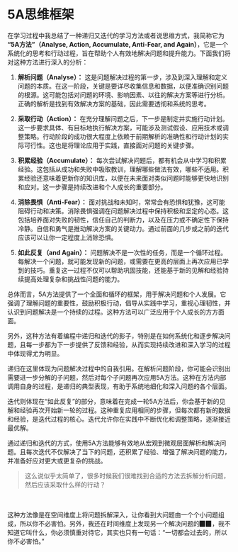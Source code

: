 # 5A思维框架

在学习过程中我总结了一种递归又迭代的学习方法或者说思维方式，我简称它为 **“5A方法”（Analyse, Action, Accumulate, Anti-Fear, and Again）**，它是一个系统化的思考和行动过程，旨在帮助个人有效地解决问题和提升能力。下面我们将对这种方法进行深入的分析：

1. **解析问题（Analyse）：**
这是问题解决过程的第一步，涉及到深入理解和定义问题的本质。在这一阶段，关键是要详尽收集信息和数据，以便准确识别问题的根源。这可能包括对问题的环境、影响因素、以往的解决方案等进行分析。正确的解析是找到有效解决方案的基础，因此需要透彻和系统的思考。

2. **采取行动（Action）：**
在充分理解问题之后，下一步是制定并实施行动计划。这一步要求具体、有目标地执行解决方案，可能涉及测试假设、应用技术或调整策略。行动阶段的成功很大程度上依赖于前期解析的准确性和行动计划的实际可行性。这也是将理论应用于实践，直接面对问题的关键步骤。

3. **积累经验（Accumulate）：**
每次尝试解决问题后，都有机会从中学习和积累经验。这包括从成功和失败中吸取教训，理解哪些做法有效，哪些不适用。积累经验还意味着更新你的知识库，以便在未来面对类似问题时能够更快地识别和应对。这一步骤是持续改进和个人成长的重要部分。

4. **消除畏惧（Anti-Fear）：**
面对挑战和未知时，常常会有恐惧和犹豫，这可能阻碍行动和决策。消除畏惧强调在问题解决过程中保持积极和坚定的心态。这包括培养面对失败的韧性，信任自己的判断力，以及在压力或不确定性下保持冷静。自信和勇气是推动解决方案的关键动力。通过前面的几步或之前的迭代应该可以让你一定程度上消除恐惧。

5. **如此反复（and Again）：**
问题解决不是一次性的任务，而是一个循环过程。每解决一个问题，就可能发现新的问题，或需要在更高的层面上再次应用已学到的技巧。重复这一过程不仅可以帮助巩固技能，还能基于新的见解和经验持续提高处理复杂和挑战性问题的能力。

总体而言，5A方法提供了一个全面和循环的框架，用于解决问题和个人发展。它强调了理解问题的重要性，鼓励积极行动，倡导从实践中学习，重视心理韧性，并认识到问题解决是一个持续的过程。这种方法可以广泛应用于个人成长的方方面面。

另外，这种方法有着编程中递归和迭代的影子，特别是在如何系统化和逐步解决问题，且每一步都为下一步提供了反馈和经验，从而实现持续改进和深入学习的过程中体现得尤为明显。

递归在这里体现为问题解决过程中的自我引用。在解析问题阶段，你可能会识别出需要进一步分解的子问题，然后对每个子问题再次应用5A方法。这种在方法内部调用自身的过程，是递归的典型表现，有助于系统地细化和深入问题的各个层面。

迭代则体现在“如此反复”的部分，意味着在完成一轮5A方法后，你会基于新的见解和经验再次开始新一轮的过程。这种重复应用相同的步骤，但每次都有新的数据和经验，是迭代过程的核心。迭代允许你在实践中不断优化和调整策略，逐渐接近最优解。

通过递归和迭代的方式，使用5A方法能够有效地从宏观到微观层面解析和解决问题。且每次迭代不仅解决了当下的问题，还积累了经验、增强了解决问题的能力，并准备好应对更大或更复杂的挑战。

> 这么说似乎太简单了，很多时候我们很难找到合适的方法去拆解分析问题，然后应该采取什么样的行动？

<br/><br/>
这种方法像是在空间维度上将问题拆解深入，让你看到大问题由一个个小问题组成，所以你不必害怕。另外，我还在时间维度上发现另一个解决问题的▉▉，我不知道它叫什么，你必须慎重对待它，其实也只有一句话：“一切都会过去的，所以你不必害怕。”
